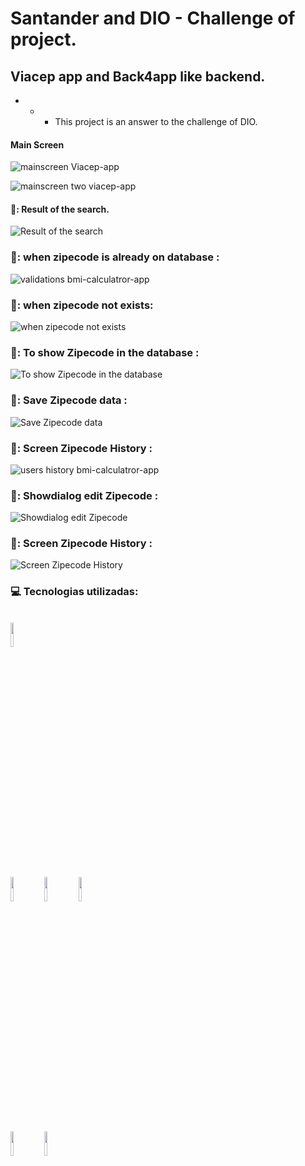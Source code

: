 # Santander and DIO - Challenge of project.
## Viacep app and Back4app like backend.

- - - This project is an answer to the challenge of DIO.

#### Main Screen
![mainscreen Viacep-app](https://github.com/ArmandoPaulinoNeto/santander-2023-dio-viacep-app/blob/main/screenshots/Captura%20de%20tela%20de%202023-10-21%2021-45-56.png?raw=true)

![mainscreen two viacep-app](https://github.com/ArmandoPaulinoNeto/santander-2023-dio-viacep-app/blob/main/screenshots/Captura%20de%20tela%20de%202023-10-21%2021-46-05.png?raw=true)


#### 📱: Result of the search.
![Result of the search](https://github.com/ArmandoPaulinoNeto/santander-2023-dio-viacep-app/blob/main/screenshots/Captura%20de%20tela%20de%202023-10-21%2021-46-39.png?raw=true)

### 📱: when zipecode is already on database :
![validations bmi-calculatror-app](https://github.com/ArmandoPaulinoNeto/santander-2023-dio-viacep-app/blob/main/screenshots/Captura%20de%20tela%20de%202023-10-21%2021-46-53.png?raw=true)

### 📱: when zipecode not exists:
![when zipecode not exists](https://github.com/ArmandoPaulinoNeto/santander-2023-dio-viacep-app/blob/main/screenshots/Captura%20de%20tela%20de%202023-10-21%2021-47-15.png?raw=true)

### 📱: To show Zipecode in the database :
![To show Zipecode in the database](https://github.com/ArmandoPaulinoNeto/santander-2023-dio-viacep-app/blob/main/screenshots/Captura%20de%20tela%20de%202023-10-21%2022-31-38.png?raw=true)

### 📱: Save Zipecode data :
![Save Zipecode data](https://github.com/ArmandoPaulinoNeto/santander-2023-dio-viacep-app/blob/main/screenshots/Captura%20de%20tela%20de%202023-10-21%2022-32-53.png?raw=true)

### 📱: Screen Zipecode History :
![users history bmi-calculatror-app](https://github.com/ArmandoPaulinoNeto/santander-2023-dio-viacep-app/blob/main/screenshots/Captura%20de%20tela%20de%202023-10-21%2022-34-03.png?raw=true)

### 📱: Showdialog edit Zipecode :
![Showdialog edit Zipecode](https://github.com/ArmandoPaulinoNeto/santander-2023-dio-viacep-app/blob/main/screenshots/Captura%20de%20tela%20de%202023-10-21%2022-33-43.png?raw=true)

### 📱: Screen Zipecode History :
![Screen Zipecode History](https://github.com/ArmandoPaulinoNeto/santander-2023-dio-viacep-app/blob/main/screenshots/Captura%20de%20tela%20de%202023-10-21%2022-34-37.png?raw=true)

### :computer: Tecnologias utilizadas:
<br/>
<code><img width="10%" src="https://www.vectorlogo.zone/logos/visualstudio_code/visualstudio_code-ar21.svg"></code>
<br/>
<br/>
<code><img width="10%" src="https://www.vectorlogo.zone/logos/flutterio/flutterio-ar21.svg"></code>
<code><img width="10%" src="https://www.vectorlogo.zone/logos/dartlang/dartlang-ar21.svg"></code>
<code><img width="10%" src="https://www.vectorlogo.zone/logos/json/json-ar21.svg"></code>
<br/>
<br/>
<code><img width="10%" src="https://www.vectorlogo.zone/logos/sqlite/sqlite-ar21.svg"></code>
<code><img width="10%" src="https://www.vectorlogo.zone/logos/mysql/mysql-ar21.svg"></code>
<br/>
